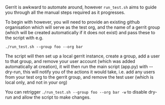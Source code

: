 Gerrit is awkward to automate around, however `run_test.sh` aims to guide you
through all the manual steps required as it progresses.

To begin with however, you will need to provide an existing github organisation
which will serve as the test org, and the name of a gerrit group (which will be
created automatically if it does not exist) and pass these to the script with
e.g.

`./run_test.sh --group foo --org bar`

The script will then set up a local gerrit instance, create a group, add a
user to that group, and remove your user account (which was added
automatically at creation), it will then run the main script (app.py) with
--dry-run, this will notify you of the actions it would take, i.e. add any
users from your test org to the gerrit group, and remove the test user (which
is local only, and not in your org)

You can retrigger `./run_test.sh --group foo --org bar -w` to disable dry-run
and allow the script to make changes.
